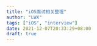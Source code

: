 ```yaml
---
title: "iOS面试相关整理"
author: "LWX"
tags: ["iOS", "interview"]
date: 2021-12-07T20:33:29+08:00
draft: true
---
```



